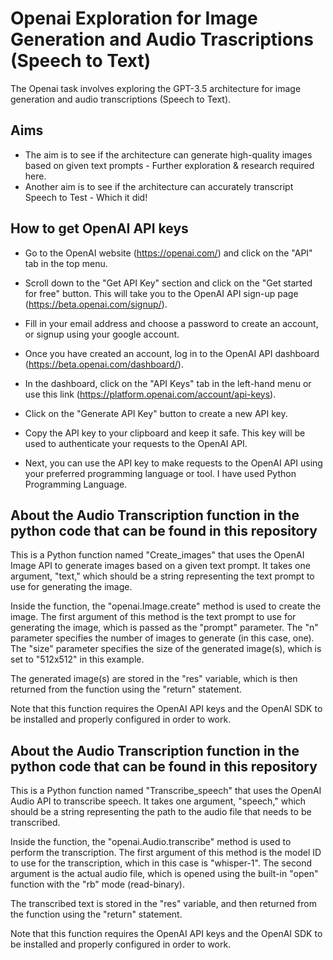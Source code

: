 # Openai Exploration for Image Generation and Audio Trascriptions (Speech to Text)
The Openai task involves exploring the GPT-3.5 architecture for image generation and audio transcriptions (Speech to Text). 

## Aims
- The aim is to see if the architecture can generate high-quality images based on given text prompts - Further exploration & research required here.
- Another aim is to see if the architecture can accurately transcript Speech to Test - Which it did!

## How to get OpenAI API keys
- Go to the OpenAI website (https://openai.com/) and click on the "API" tab in the top menu.

- Scroll down to the "Get API Key" section and click on the "Get started for free" button. This will take you to the OpenAI API sign-up page (https://beta.openai.com/signup/).

- Fill in your email address and choose a password to create an account, or signup using your google account.

- Once you have created an account, log in to the OpenAI API dashboard (https://beta.openai.com/dashboard/).

- In the dashboard, click on the "API Keys" tab in the left-hand menu or use this link (https://platform.openai.com/account/api-keys).

- Click on the "Generate API Key" button to create a new API key.

- Copy the API key to your clipboard and keep it safe. This key will be used to authenticate your requests to the OpenAI API.

- Next, you can use the API key to make requests to the OpenAI API using your preferred programming language or tool. I have used Python Programming Language.

## About the Audio Transcription function in the python code that can be found in this repository
This is a Python function named "Create_images" that uses the OpenAI Image API to generate images based on a given text prompt. It takes one argument, "text," which should be a string representing the text prompt to use for generating the image.

Inside the function, the "openai.Image.create" method is used to create the image. The first argument of this method is the text prompt to use for generating the image, which is passed as the "prompt" parameter. The "n" parameter specifies the number of images to generate (in this case, one). The "size" parameter specifies the size of the generated image(s), which is set to "512x512" in this example.

The generated image(s) are stored in the "res" variable, which is then returned from the function using the "return" statement.

Note that this function requires the OpenAI API keys and the OpenAI SDK to be installed and properly configured in order to work.

## About the Audio Transcription function in the python code that can be found in this repository
This is a Python function named "Transcribe_speech" that uses the OpenAI Audio API to transcribe speech. It takes one argument, "speech," which should be a string representing the path to the audio file that needs to be transcribed.

Inside the function, the "openai.Audio.transcribe" method is used to perform the transcription. The first argument of this method is the model ID to use for the transcription, which in this case is "whisper-1". The second argument is the actual audio file, which is opened using the built-in "open" function with the "rb" mode (read-binary).

The transcribed text is stored in the "res" variable, and then returned from the function using the "return" statement.

Note that this function requires the OpenAI API keys and the OpenAI SDK to be installed and properly configured in order to work.
